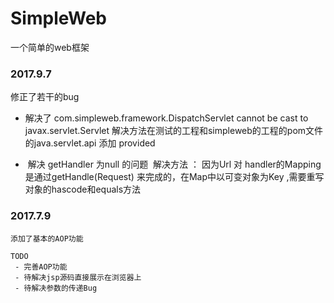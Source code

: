 # SimpleWeb
一个简单的web框架


### 2017.9.7 
修正了若干的bug

- 解决了 com.simpleweb.framework.DispatchServlet cannot be cast to javax.servlet.Servlet
 解决方法在测试的工程和simpleweb的工程的pom文件的java.servlet.api 添加 <scope>provided</scope>
 

-  解决 getHandler 为null 的问题
  解决方法 ： 因为Url 对 handler的Mapping 是通过getHandle(Request) 来完成的，在Map中以可变对象为Key ,需要重写对象的hascode和equals方法
  
 
 ### 2017.7.9
    
    添加了基本的AOP功能
    
    TODO 
     - 完善AOP功能
     - 待解决jsp源码直接展示在浏览器上
     - 待解决参数的传递Bug
